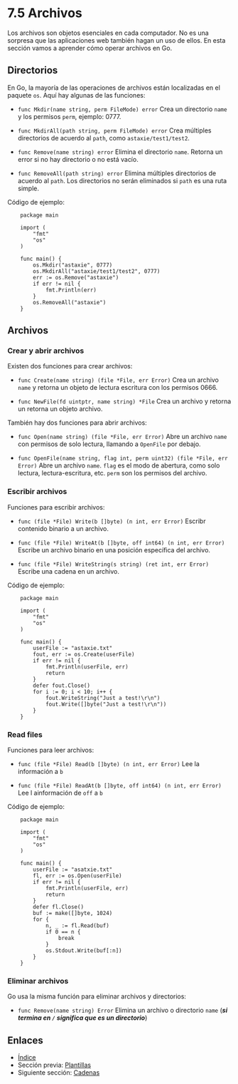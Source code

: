 # 7.5 Archivos

Los archivos son objetos esenciales en cada computador. No es una sorpresa que las aplicaciones web también hagan un uso de ellos. En esta sección vamos a aprender cómo operar archivos en Go.

## Directorios

En Go, la mayoría de las operaciones de archivos están localizadas en el paquete `os`. Aquí hay algunas de las funciones:

- `func Mkdir(name string, perm FileMode) error`
	Crea un directorio `name`  y los permisos `perm`, ejemplo: 0777.

- `func MkdirAll(path string, perm FileMode) error`
  Crea múltiples directorios de acuerdo al `path`, como `astaxie/test1/test2`.

- `func Remove(name string) error`
  Elimina el directorio `name`. Retorna un error si no hay directorio o no está vacío.

- `func RemoveAll(path string) error`
  Elimina múltiples directorios de acuerdo al `path`. Los directorios no serán eliminados si `path` es una ruta simple.

Código de ejemplo:
```
	package main

	import (
		"fmt"
		"os"
	)

	func main() {
		os.Mkdir("astaxie", 0777)
		os.MkdirAll("astaxie/test1/test2", 0777)
		err := os.Remove("astaxie")
		if err != nil {
			fmt.Println(err)
		}
		os.RemoveAll("astaxie")
	}
```
## Archivos

### Crear y abrir archivos

Existen dos funciones para crear archivos:

- `func Create(name string) (file *File, err Error)`
	Crea un archivo `name` y retorna un objeto de lectura escritura con los permisos 0666.

- `func NewFile(fd uintptr, name string) *File`
	Crea un archivo y retorna un retorna un objeto archivo.

También hay dos funciones para abrir archivos:

- `func Open(name string) (file *File, err Error)`
	Abre un archivo `name` con permisos de solo lectura, llamando a `OpenFile` por debajo.

- `func OpenFile(name string, flag int, perm uint32) (file *File, err Error)`
	Abre un archivo `name`. `flag` es el modo de abertura, como solo lectura, lectura-escritura, etc. `perm` son los permisos del archivo.

### Escribir archivos

Funciones para escribir archivos:

- `func (file *File) Write(b []byte) (n int, err Error)`
	Escribr contenido binario a un archivo.

- `func (file *File) WriteAt(b []byte, off int64) (n int, err Error)`
	Escribe un archivo binario en una posición específica del archivo.

- `func (file *File) WriteString(s string) (ret int, err Error)`
	Escribe una cadena en un archivo.

Código de ejemplo:
```
	package main

	import (
		"fmt"
		"os"
	)

	func main() {
		userFile := "astaxie.txt"
		fout, err := os.Create(userFile)		
		if err != nil {
			fmt.Println(userFile, err)
			return
		}
		defer fout.Close()
		for i := 0; i < 10; i++ {
			fout.WriteString("Just a test!\r\n")
			fout.Write([]byte("Just a test!\r\n"))
		}
	}
```
### Read files

Funciones para leer archivos:

- `func (file *File) Read(b []byte) (n int, err Error)`
	Lee la información a `b`

- `func (file *File) ReadAt(b []byte, off int64) (n int, err Error)`
	Lee l ainformación de `off` a `b`

Código de ejemplo:
```
	package main

	import (
		"fmt"
		"os"
	)

	func main() {
		userFile := "asatxie.txt"
		fl, err := os.Open(userFile)		
		if err != nil {
			fmt.Println(userFile, err)
			return
		}
		defer fl.Close()
		buf := make([]byte, 1024)
		for {
			n, _ := fl.Read(buf)
			if 0 == n {
				break
			}
			os.Stdout.Write(buf[:n])
		}
	}
```
### Eliminar archivos

Go usa la misma función para eliminar archivos y directorios:

- `func Remove(name string) Error`
	Elimina un archivo o directorio `name` (***si termina en `/` significa que es un directorio***)

## Enlaces

- [Índice](preface.md)
- Sección previa: [Plantillas](07.4.md)
- Siguiente sección: [Cadenas](07.6.md)
